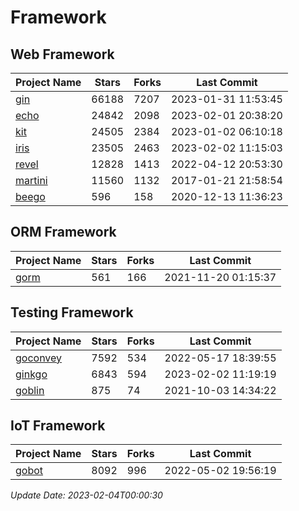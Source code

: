 # Framework

## Web Framework
| Project Name | Stars | Forks | Last Commit |
| ------------ | ----- | ----- | ----------- |
| [gin](https://github.com/gin-gonic/gin) | 66188 | 7207 | 2023-01-31 11:53:45 |
| [echo](https://github.com/labstack/echo) | 24842 | 2098 | 2023-02-01 20:38:20 |
| [kit](https://github.com/go-kit/kit) | 24505 | 2384 | 2023-01-02 06:10:18 |
| [iris](https://github.com/kataras/iris) | 23505 | 2463 | 2023-02-02 11:15:03 |
| [revel](https://github.com/revel/revel) | 12828 | 1413 | 2022-04-12 20:53:30 |
| [martini](https://github.com/go-martini/martini) | 11560 | 1132 | 2017-01-21 21:58:54 |
| [beego](https://github.com/astaxie/beego) | 596 | 158 | 2020-12-13 11:36:23 |

## ORM Framework
| Project Name | Stars | Forks | Last Commit |
| ------------ | ----- | ----- | ----------- |
| [gorm](https://github.com/jinzhu/gorm) | 561 | 166 | 2021-11-20 01:15:37 |

## Testing Framework
| Project Name | Stars | Forks | Last Commit |
| ------------ | ----- | ----- | ----------- |
| [goconvey](https://github.com/smartystreets/goconvey) | 7592 | 534 | 2022-05-17 18:39:55 |
| [ginkgo](https://github.com/onsi/ginkgo) | 6843 | 594 | 2023-02-02 11:19:19 |
| [goblin](https://github.com/franela/goblin) | 875 | 74 | 2021-10-03 14:34:22 |

## IoT Framework
| Project Name | Stars | Forks | Last Commit |
| ------------ | ----- | ----- | ----------- |
| [gobot](https://github.com/hybridgroup/gobot) | 8092 | 996 | 2022-05-02 19:56:19 |

*Update Date: 2023-02-04T00:00:30*